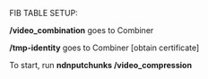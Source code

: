 FIB TABLE SETUP:

**/video_combination** goes to Combiner 

**/tmp-identity** goes to Combiner [obtain certificate]


To start, run **ndnputchunks /video_compression**
